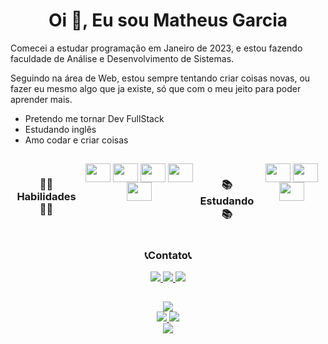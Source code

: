 <h1 align="center"> Oi 👋, Eu sou Matheus Garcia </h1>

<p>
Comecei a estudar programação em Janeiro de 2023, e estou fazendo faculdade de Análise e Desenvolvimento de Sistemas. 
</p>

<p>
Seguindo na área de Web, estou sempre tentando criar coisas novas, ou fazer eu mesmo algo que ja existe, só que com o meu jeito para poder aprender mais.
</p>

<ul>
  <li>Pretendo me tornar Dev FullStack</li>
  <li>Estudando inglês</li>
  <li>Amo codar e criar coisas</li>
</ul>

##

<div style="display: flex">
  <h3 align="center">👨‍💻Habilidades👨‍💻</h3>
  <div style="display: inline_block" align="center">
    <img align="center" height="30" width="40" src="https://cdn.jsdelivr.net/gh/devicons/devicon/icons/html5/html5-original.svg" />
    <img align="center" height="30" width="40" src="https://cdn.jsdelivr.net/gh/devicons/devicon/icons/css3/css3-original.svg" />
    <img align="center" height="30" width="40" src="https://cdn.jsdelivr.net/gh/devicons/devicon/icons/javascript/javascript-original.svg" />
    <img align="center" height="30" width="40" src="https://cdn.jsdelivr.net/gh/devicons/devicon/icons/nodejs/nodejs-original.svg" />
    <img align="center" height="30" width="40" src="https://cdn.jsdelivr.net/gh/devicons/devicon/icons/python/python-original.svg" />
  </div>

  <h3 align="center">📚Estudando📚</h3>
  <div style="display: inline_block" align="center">
    <img align="center" height="30" width="40" src="https://cdn.jsdelivr.net/gh/devicons/devicon/icons/java/java-original.svg" />
    <img align="center" height="30" width="40" src="https://cdn.jsdelivr.net/gh/devicons/devicon/icons/typescript/typescript-original.svg" />
    <img align="center" height="30" width="40" src="https://cdn.jsdelivr.net/gh/devicons/devicon/icons/csharp/csharp-original.svg" />
  </div>
</div>

<h3 align="center">📞Contato📞</h3>
<div align="center">
  <a href="mailto:matheusgarciajbs@gmail.com">
    <img src="https://img.shields.io/badge/Gmail-D14836?style=for-the-badge&logo=gmail&logoColor=white">
  </a>
  
  <a href="https://www.instagram.com/theuz_gsantos/">
    <img src="https://img.shields.io/badge/Instagram-E4405F?style=for-the-badge&logo=instagram&logoColor=white">
  </a>

  <a href="https://www.linkedin.com/in/matheus-garcia-990659267/">
    <img src="https://img.shields.io/badge/LinkedIn-0077B5?style=for-the-badge&logo=linkedin&logoColor=white">
  </a>
</div>

  ##

<div align="center">
  <a href="https://github.com/M4theus13">
    <img src="https://github-readme-streak-stats.herokuapp.com/?user=M4theus13&hide_border=true&card_width=338&theme=transparent&hide_border=true" />
  </a>
  
  <!--
  <a href="https://github.com/M4theus13">
    <img height="180em" src="https://github-readme-stats.vercel.app/api?username=M4theus13&show_icons=true&count_private=true&theme=transparent&hide_border=true">
  </a>
  -->
  
<div align="center">
  <a href="https://github.com/M4theus13">
    <img src="http://github-profile-summary-cards.vercel.app/api/cards/stats?username=M4theus13&theme=transparent&hide_border=true" />
  </a>
  
  <a href="https://github.com/M4theus13">
    <img src="https://github-readme-stats.vercel.app/api/top-langs/?username=M4theus13&langs_count=10&layout=compact&theme=transparent&hide_border=true">
  </a>
</div>

<div align="center">
  <a href="https://github.com/M4theus13">
    <img src="http://github-profile-summary-cards.vercel.app/api/cards/profile-details?username=M4theus13&theme=transparent&hide_border=true" />
  </a>
</div>


